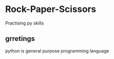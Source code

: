 # Rock-Paper-Scissors
Practising py skills

## grretings
python is general purpose programming language